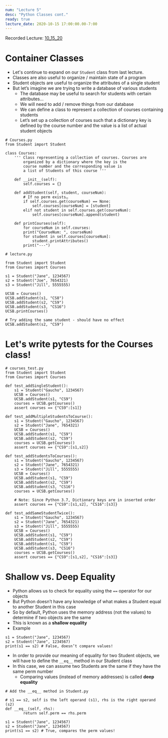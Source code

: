 ```yaml
---
num: "Lecture 5"
desc: "Python Classes cont."
ready: true
lecture_date: 2020-10-15 17:00:00.00-7:00
---
```


Recorded Lecture: [10_15_20](https://drive.google.com/file/d/1bLXGMu71ZK6E5KZ0piiQJLRQINQ_rpZ0/view?usp=sharing)


# Container Classes

* Let's continue to expand on our `Student` class from last lecture.
* Classes are also useful to organize / maintain state of a program
* Student objects are useful to organize the attributes of a single student
* But let’s imagine we are trying to write a database of various students
	* The database may be useful to search for students with certain attributes...
	* We will need to add / remove things from our database
	* We can define a class to represent a collection of courses containing students
	* Let’s set up a collection of courses such that a dictionary key is defined by the course number and the value is a list of actual student objects

```
# Courses.py
from Student import Student

class Courses:
    ''' Class representing a collection of courses. Courses are
        organized by a dictionary where the key is the
        course number and the corresponding value is
        a list of Students of this course '''

	def __init__(self):
		self.courses = {}

	def addStudent(self, student, courseNum):
		# If no perm exists…
		if self.courses.get(courseNum) == None:
			self.courses[courseNum] = [student]
		elif not student in self.courses.get(courseNum):
			self.courses[courseNum].append(student)

	def printCourses(self):
		for courseNum in self.courses:
		print("CourseNum: ", courseNum)
		for student in self.courses[courseNum]:
			student.printAttributes()
		print("---")
```

```
# lecture.py

from Student import Student
from Courses import Courses

s1 = Student("Jane", 1234567)
s2 = Student("Joe", 7654321)
s3 = Student("Jill", 5555555)

UCSB = Courses()
UCSB.addStudent(s1, "CS8")
UCSB.addStudent(s2, "CS9")
UCSB.addStudent(s3, "CS16")
UCSB.printCourses()

# Try adding the same student - should have no effect
UCSB.addStudent(s2, "CS9")
```

# Let's write pytests for the Courses class!

```
# courses_test.py
from Student import Student
from Courses import Courses

def test_addSingleStudent():
	s1 = Student("Gaucho", 1234567)
	UCSB = Courses()
	UCSB.addStudent(s1, "CS9")
	courses = UCSB.getCourses()
	assert courses == {"CS9":[s1]}

def test_addMultipleStudentsToCourse():
	s1 = Student("Gaucho", 1234567)
	s2 = Student("Jane", 7654321)
	UCSB = Courses()
	UCSB.addStudent(s1, "CS9")
	UCSB.addStudent(s2, "CS9")
	courses = UCSB.getCourses()
	assert courses == {"CS9":[s1,s2]}

def test_addStudentsToCourses():
	s1 = Student("Gaucho", 1234567)
	s2 = Student("Jane", 7654321)
	s3 = Student("Jill", 5555555)
	UCSB = Courses()
	UCSB.addStudent(s1, "CS9")
	UCSB.addStudent(s2, "CS9")
	UCSB.addStudent(s3, "CS16")
	courses = UCSB.getCourses()

	# Note: Since Python 3.7, Dictionary keys are in inserted order
	assert courses == {"CS9":[s1,s2], "CS16":[s3]}

def test_addSameStudentTwice():
	s1 = Student("Gaucho", 1234567)
	s2 = Student("Jane", 7654321)
	s3 = Student("Jill", 5555555)
	UCSB = Courses()
	UCSB.addStudent(s1, "CS9")
	UCSB.addStudent(s2, "CS9")
	UCSB.addStudent(s1, "CS9")
	UCSB.addStudent(s3, "CS16")
	courses = UCSB.getCourses()    
	assert courses == {"CS9":[s1,s2], "CS16":[s3]}
```

# Shallow vs. Deep Equality

* Python allows us to check for equality using the `==` operator for our objects
* But Python doesn’t have any knowledge of what makes a Student equal to another Student in this case
* So by default, Python uses the memory address (not the values) to determine if two objects are the same
* This is known as a **shallow equality**
* Example

```
s1 = Student("Jane", 1234567)
s2 = Student("Jane", 1234567)
print(s1 == s2) # False, doesn’t compare values!
```

* In order to provide our meaning of equality for two Student objects, we will have to define the `__eq__` method in our Student class
* In this case, we can assume two Students are the same if they have the same perm number
	* Comparing values (instead of memory addresses) is called **deep equality**

```
# Add the __eq__ method in Student.py

# s1 == s2, self is the left operand (s1), rhs is the right operand (s2)
def __eq__(self, rhs):
        return self.perm == rhs.perm
```

```
s1 = Student("Jane", 1234567)
s2 = Student("Jane", 1234567)
print(s1 == s2) # True, compares the perm values!
```
